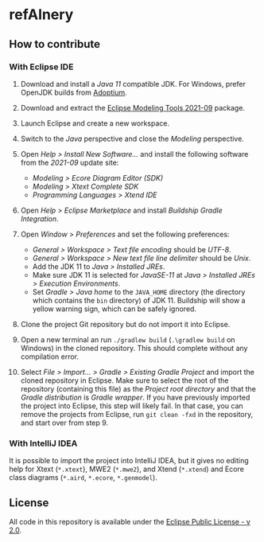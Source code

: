 # refAInery

## How to contribute

### With Eclipse IDE

1. Download and install a _Java 11_ compatible JDK. For Windows, prefer OpenJDK builds from [Adoptium](https://adoptium.net/).

2. Download and extract the [Eclipse Modeling Tools 2021-09](https://www.eclipse.org/downloads/packages/release/2021-09/r/eclipse-modeling-tools) package.

3. Launch Eclipse and create a new workspace.

4. Switch to the _Java_ perspective and close the _Modeling_ perspective.

5. Open _Help > Install New Software..._ and install the following software from the _2021-09_ update site:
    * _Modeling > Ecore Diagram Editor (SDK)_
    * _Modeling > Xtext Complete SDK_
    * _Programming Languages > Xtend IDE_

6. Open _Help > Eclipse Marketplace_ and install _Buildship Gradle Integration_.

7. Open _Window > Preferences_ and set the following preferences:
    * _General > Workspace > Text file encoding_ should be _UTF-8_.
    * _General > Workspace > New text file line delimiter_ should be _Unix_.
    * Add the JDK 11 to _Java > Installed JREs_.
    * Make sure JDK 11 is selected for _JavaSE-11_ at _Java > Installed JREs > Execution Environments_.
    * Set _Gradle > Java home_ to the `JAVA_HOME` directory (the directory which contains the `bin` directory) of JDK 11.
      Buildship will show a yellow warning sign, which can be safely ignored.
	  
8. Clone the project Git repository but do not import it into Eclipse.

9. Open a new terminal an run `./gradlew build` (`.\gradlew build` on Windows) in the cloned repository. This should complete without any compilation error.

10. Select _File > Import... > Gradle > Existing Gradle Project_ and import the cloned repository in Eclipse.
  Make sure to select the root of the repository (containing this file) as the _Project root directory_ and that the _Gradle distribution_ is _Gradle wrapper_.
  If you have previously imported the project into Eclipse, this step will likely fail.
  In that case, you can remove the projects from Eclipse, run `git clean -fxd` in the repository, and start over from step 9. 

### With IntelliJ IDEA

It is possible to import the project into IntelliJ IDEA, but it gives no editing help for Xtext (`*.xtext`), MWE2 (`*.mwe2`), and Xtend (`*.xtend`) and Ecore class diagrams (`*.aird`, `*.ecore`, `*.genmodel`). 

## License

All code in this repository is available under the [Eclipse Public License - v 2.0](https://www.eclipse.org/legal/epl-2.0/).
